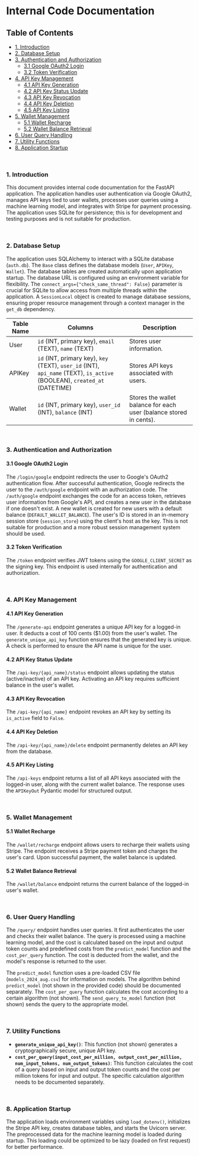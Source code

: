 # Internal Code Documentation

## Table of Contents

* [1. Introduction](#1-introduction)
* [2. Database Setup](#2-database-setup)
* [3. Authentication and Authorization](#3-authentication-and-authorization)
    * [3.1 Google OAuth2 Login](#31-google-oauth2-login)
    * [3.2 Token Verification](#32-token-verification)
* [4. API Key Management](#4-api-key-management)
    * [4.1 API Key Generation](#41-api-key-generation)
    * [4.2 API Key Status Update](#42-api-key-status-update)
    * [4.3 API Key Revocation](#43-api-key-revocation)
    * [4.4 API Key Deletion](#44-api-key-deletion)
    * [4.5 API Key Listing](#45-api-key-listing)
* [5. Wallet Management](#5-wallet-management)
    * [5.1 Wallet Recharge](#51-wallet-recharge)
    * [5.2 Wallet Balance Retrieval](#52-wallet-balance-retrieval)
* [6. User Query Handling](#6-user-query-handling)
* [7. Utility Functions](#7-utility-functions)
* [8. Application Startup](#8-application-startup)


<br>

### 1. Introduction

This document provides internal code documentation for the FastAPI application.  The application handles user authentication via Google OAuth2, manages API keys tied to user wallets, processes user queries using a machine learning model, and integrates with Stripe for payment processing.  The application uses SQLite for persistence; this is for development and testing purposes and is not suitable for production.

<br>

### 2. Database Setup

The application uses SQLAlchemy to interact with a SQLite database (`auth.db`). The `Base` class defines the database models (`User`, `APIKey`, `Wallet`).  The database tables are created automatically upon application startup.  The database URL is configured using an environment variable for flexibility.  The `connect_args={"check_same_thread": False}` parameter is crucial for SQLite to allow access from multiple threads within the application. A `SessionLocal` object is created to manage database sessions, ensuring proper resource management through a context manager in the `get_db` dependency.

| Table Name | Columns                                      | Description                                                                     |
|-------------|----------------------------------------------|---------------------------------------------------------------------------------|
| User        | `id` (INT, primary key), `email` (TEXT), `name` (TEXT) | Stores user information.                                                       |
| APIKey      | `id` (INT, primary key), `key` (TEXT), `user_id` (INT), `api_name` (TEXT), `is_active` (BOOLEAN), `created_at` (DATETIME) | Stores API keys associated with users.                                           |
| Wallet      | `id` (INT, primary key), `user_id` (INT), `balance` (INT) | Stores the wallet balance for each user (balance stored in cents).               |


<br>

### 3. Authentication and Authorization

#### 3.1 Google OAuth2 Login

The `/login/google` endpoint redirects the user to Google's OAuth2 authentication flow.  After successful authentication, Google redirects the user to the `/auth/google` endpoint with an authorization code.  The `/auth/google` endpoint exchanges the code for an access token, retrieves user information from Google's API, and creates a new user in the database if one doesn't exist.  A new wallet is created for new users with a default balance (`DEFAULT_WALLET_BALANCE`). The user's ID is stored in an in-memory session store (`session_store`) using the client's host as the key.  This is not suitable for production and a more robust session management system should be used.

#### 3.2 Token Verification

The `/token` endpoint verifies JWT tokens using the `GOOGLE_CLIENT_SECRET` as the signing key. This endpoint is used internally for authentication and authorization.


<br>

### 4. API Key Management

#### 4.1 API Key Generation

The `/generate-api` endpoint generates a unique API key for a logged-in user. It deducts a cost of 100 cents ($1.00) from the user's wallet.  The `generate_unique_api_key` function ensures that the generated key is unique.  A check is performed to ensure the API name is unique for the user.

#### 4.2 API Key Status Update

The `/api-key/{api_name}/status` endpoint allows updating the status (active/inactive) of an API key. Activating an API key requires sufficient balance in the user's wallet.

#### 4.3 API Key Revocation

The `/api-key/{api_name}` endpoint revokes an API key by setting its `is_active` field to `False`.

#### 4.4 API Key Deletion

The `/api-key/{api_name}/delete` endpoint permanently deletes an API key from the database.

#### 4.5 API Key Listing

The `/api-keys` endpoint returns a list of all API keys associated with the logged-in user, along with the current wallet balance.  The response uses the `APIKeyOut` Pydantic model for structured output.

<br>

### 5. Wallet Management

#### 5.1 Wallet Recharge

The `/wallet/recharge` endpoint allows users to recharge their wallets using Stripe.  The endpoint receives a Stripe payment token and charges the user's card. Upon successful payment, the wallet balance is updated.

#### 5.2 Wallet Balance Retrieval

The `/wallet/balance` endpoint returns the current balance of the logged-in user's wallet.


<br>

### 6. User Query Handling

The `/query/` endpoint handles user queries. It first authenticates the user and checks their wallet balance.  The query is processed using a machine learning model, and the cost is calculated based on the input and output token counts and predefined costs from the `predict_model` function and the `cost_per_query` function. The cost is deducted from the wallet, and the model's response is returned to the user.

The `predict_model` function uses a pre-loaded CSV file (`models_2024_aug.csv`) for information on models. The algorithm behind `predict_model`  (not shown in the provided code) should be documented separately. The `cost_per_query` function calculates the cost according to a certain algorithm (not shown).  The `send_query_to_model` function (not shown) sends the query to the appropriate model.


<br>

### 7. Utility Functions

* **`generate_unique_api_key()`**: This function (not shown) generates a cryptographically secure, unique API key.
* **`cost_per_query(input_cost_per_million, output_cost_per_million, num_input_tokens, num_output_tokens)`**: This function calculates the cost of a query based on input and output token counts and the cost per million tokens for input and output.  The specific calculation algorithm needs to be documented separately.


<br>

### 8. Application Startup

The application loads environment variables using `load_dotenv()`, initializes the Stripe API key, creates database tables, and starts the Uvicorn server. The preprocessed data for the machine learning model is loaded during startup.  This loading could be optimized to be lazy (loaded on first request) for better performance.

